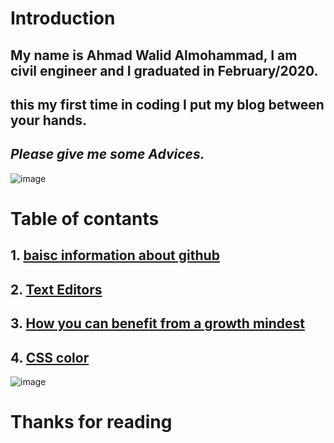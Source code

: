 # Introduction 
## My name is Ahmad Walid Almohammad, I am civil engineer and I graduated in February/2020.
## this my first time in coding I put my blog between your hands.
## *Please give me some Advices.*
 ![image](https://i.pinimg.com/736x/51/71/a0/5171a0091726fcd052c80a115b77d580.jpg)
 # Table of contants
 ## 1. [baisc information about github](https://eng-ahmad-almohammad.github.io/ahmad/index)
 ## 2. [Text Editors](https://eng-ahmad-almohammad.github.io/ahmad/read2)
 ## 3. [How you can benefit from a growth mindest](https://eng-ahmad-almohammad.github.io/reading-notes/)
 ## 4. [CSS color](https://eng-ahmad-almohammad.github.io/read5/)
 ![image](https://encrypted-tbn0.gstatic.com/images?q=tbn%3AANd9GcTDDNn7l2PC2lAFP7fuDpZ0TZmVmCqszNWUNw&usqp=CAU)
 # Thanks for reading 
